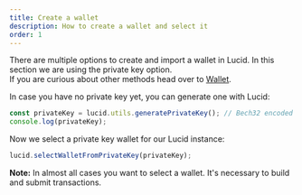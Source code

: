 ```yaml
---
title: Create a wallet
description: How to create a wallet and select it
order: 1
---
```


There are multiple options to create and import a wallet in Lucid. In this section we are using the private key option.\
If you are curious about other methods head over to [Wallet](../components/wallet.md).

In case you have no private key yet, you can generate one with Lucid:

```js
const privateKey = lucid.utils.generatePrivateKey(); // Bech32 encoded private key
console.log(privateKey);
```

Now we select a private key wallet for our Lucid instance:

```js
lucid.selectWalletFromPrivateKey(privateKey);
```

**Note:** In almost all cases you want to select a wallet. It's necessary to build and submit transactions.

